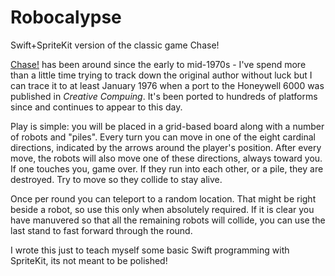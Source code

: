 # Robocalypse
Swift+SpriteKit version of the classic game Chase!

[Chase!](https://en.wikipedia.org/wiki/Chase_(video_game)) has been around since the early to mid-1970s - I've spend more than a little time trying to track down the original author without luck but I can trace it to at least January 1976 when a port to the Honeywell 6000 was published in *Creative Compuing*. It's been ported to hundreds of platforms since and continues to appear to this day.

Play is simple: you will be placed in a grid-based board along with a number of robots and "piles". Every turn you can move in one of the eight cardinal directions, indicated by the arrows around the player's position. After every move, the robots will also move one of these directions, always toward you. If one touches you, game over. If they run into each other, or a pile, they are destroyed. Try to move so they collide to stay alive.

Once per round you can teleport to a random location. That might be right beside a robot, so use this only when absolutely required. If it is clear you have manuvered so that all the remaining robots will collide, you can use the last stand to fast forward through the round.

I wrote this just to teach myself some basic Swift programming with SpriteKit, its not meant to be polished!
